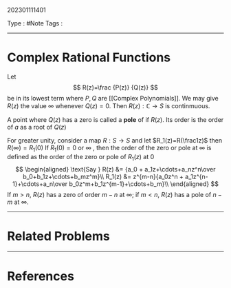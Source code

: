 202301111401

Type : #Note
Tags : 

---
# Complex Rational Functions
Let 
$$
R(z)=\frac {P(z)} {Q(z)}
$$
be in its lowest term where $P,Q$ are [[Complex Polynomials]].
We may give $R(z)$ the value $\infty$ whenever $Q(z)=0$.
Then $R(z):\mathbb C\to S$ is continmuous.

A point where $Q(z)$ has a zero is called a **pole** of if $R(z)$. Its order is the order of $a$ as a root of $Q(z)$

For greater unity, consider a map 
$R: S\to S$ and let $R_1(z)=R(\frac1z)$ 
then $R(\infty) = R_1(0)$
If $R_1(0) = 0$ or $\infty$ , then the order of the zero or pole at $\infty$ is defined as the order of the zero or pole of $R_1(z)$ at $0$
$$
\begin{aligned}
\text{Say } R(z) &= {a_0 + a_1z+\cdots+a_nz^n\over b_0+b_1z+\cdots+b_mz^m}\\
R_1(z) &= z^{m-n}{a_0z^n + a_1z^{n-1}+\cdots+a_n\over b_0z^m+b_1z^{m-1}+\cdots+b_m}\\
\end{aligned}
$$
If $m>n$,  $R(z)$ has a zero of order $m-n$ at $\infty$; if $m<n$, $R(z)$ has a pole of $n-m$ at $\infty$.

---
# Related Problems

---
# References
